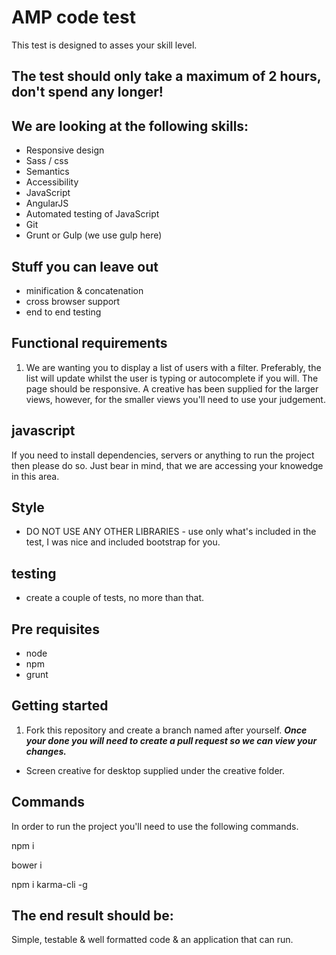 # AMP code test

This test is designed to asses your skill level.

## The test should only take a maximum of 2 hours, don't spend any longer!

## We are looking at the following skills:

- Responsive design
- Sass / css
- Semantics
- Accessibility
- JavaScript
- AngularJS
- Automated testing of JavaScript
- Git
- Grunt or Gulp (we use gulp here)

## Stuff you can leave out

- minification & concatenation
- cross browser support
- end to end testing

## Functional requirements

1. We are wanting you to display a list of users with a filter. Preferably, the list will update whilst the user is typing or autocomplete if you will.
The page should be responsive. A creative has been supplied for the larger views, however, for the smaller views you'll need to use your judgement.

## javascript

If you need to install dependencies, servers or anything to run the project then please do so. Just bear in mind, that we are accessing your knowedge in this area. 

## Style

- DO NOT USE ANY OTHER LIBRARIES - use only what's included in the test, I was nice and included bootstrap for you.

## testing

- create a couple of tests, no more than that.

## Pre requisites

- node
- npm
- grunt

## Getting started

1. Fork this repository and create a branch named after yourself. ***Once your done you will need to create a pull request so we can view your changes.***

- Screen creative for desktop supplied under the creative folder.

## Commands

In order to run the project you'll need to use the following commands.

npm i

bower i

npm i karma-cli -g

## The end result should be:

Simple, testable & well formatted code & an application that can run.